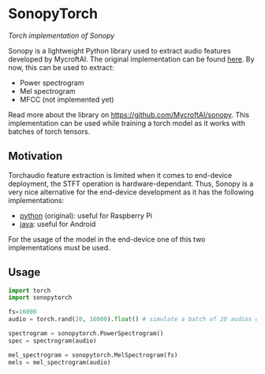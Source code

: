 # SonopyTorch

*Torch implementation of Sonopy*

Sonopy is a lightweight Python library used to extract audio features developed by MycroftAI. The original implementation can be found [here](https://github.com/MycroftAI/sonopy). By now, this can be used to extract:

 - Power spectrogram
 - Mel spectrogram
 - MFCC (not implemented yet)

Read more about the library on https://github.com/MycroftAI/sonopy. This implementation can be used while training a torch model as it works with batches of torch tensors.

## Motivation

Torchaudio feature extraction is limited when it comes to end-device deployment, the STFT operation is hardware-dependant. Thus, Sonopy is a very nice alternative for the end-device development as it has the following implementations:

- [python](https://github.com/MycroftAI/sonopy) (original): useful for Raspberry Pi
- [java](https://github.com/mikex86/SonopyJava): useful for Android


For the usage of the model in the end-device one of this two implementations must be used.

## Usage

```python
import torch
import sonopytorch

fs=16000
audio = torch.rand(20, 16000).float() # simulate a batch of 20 audios of 1s

spectrogram = sonopytorch.PowerSpectrogram()
spec = spectrogram(audio)

mel_spectrogram = sonopytorch.MelSpectrogram(fs)
mels = mel_spectrogram(audio)
```